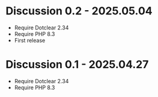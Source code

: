 Discussion 0.2 - 2025.05.04
==========================================================
* Require Dotclear 2.34
* Require PHP 8.3
* First release

Discussion 0.1 - 2025.04.27
==========================================================
* Require Dotclear 2.34
* Require PHP 8.3
